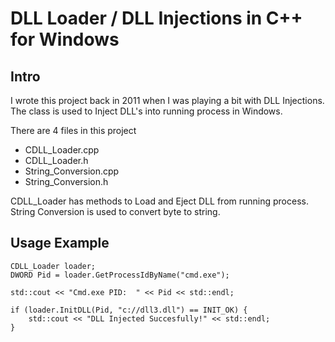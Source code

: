 DLL Loader / DLL Injections in C++ for Windows
==============

Intro
--------------
I wrote this project back in 2011 when I was playing a bit with DLL Injections.
The class is used to Inject DLL's into running process in Windows.

There are 4 files in this project
- CDLL_Loader.cpp
- CDLL_Loader.h
- String_Conversion.cpp
- String_Conversion.h

CDLL_Loader has methods to Load and Eject DLL from running process.
String Conversion is used to convert byte to string.


Usage Example
--------------
	CDLL_Loader loader;
	DWORD Pid = loader.GetProcessIdByName("cmd.exe");

	std::cout << "Cmd.exe PID:  " << Pid << std::endl;

	if (loader.InitDLL(Pid, "c://dll3.dll") == INIT_OK) {
		std::cout << "DLL Injected Succesfully!" << std::endl;
	}
